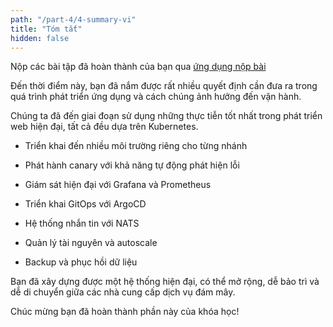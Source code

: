 ```yaml
---
path: "/part-4/4-summary-vi"
title: "Tóm tắt"
hidden: false
---
```


Nộp các bài tập đã hoàn thành của bạn qua [ứng dụng nộp bài](https://studies.cs.helsinki.fi/stats/courses/kubernetes2024)

Đến thời điểm này, bạn đã nắm được rất nhiều quyết định cần đưa ra trong quá trình phát triển ứng dụng và cách chúng ảnh hưởng đến vận hành.

Chúng ta đã đến giai đoạn sử dụng những thực tiễn tốt nhất trong phát triển web hiện đại, tất cả đều dựa trên Kubernetes.

- Triển khai đến nhiều môi trường riêng cho từng nhánh

- Phát hành canary với khả năng tự động phát hiện lỗi

- Giám sát hiện đại với Grafana và Prometheus

- Triển khai GitOps với ArgoCD

- Hệ thống nhắn tin với NATS

- Quản lý tài nguyên và autoscale

- Backup và phục hồi dữ liệu

Bạn đã xây dựng được một hệ thống hiện đại, có thể mở rộng, dễ bảo trì và dễ di chuyển giữa các nhà cung cấp dịch vụ đám mây.

Chúc mừng bạn đã hoàn thành phần này của khóa học!
